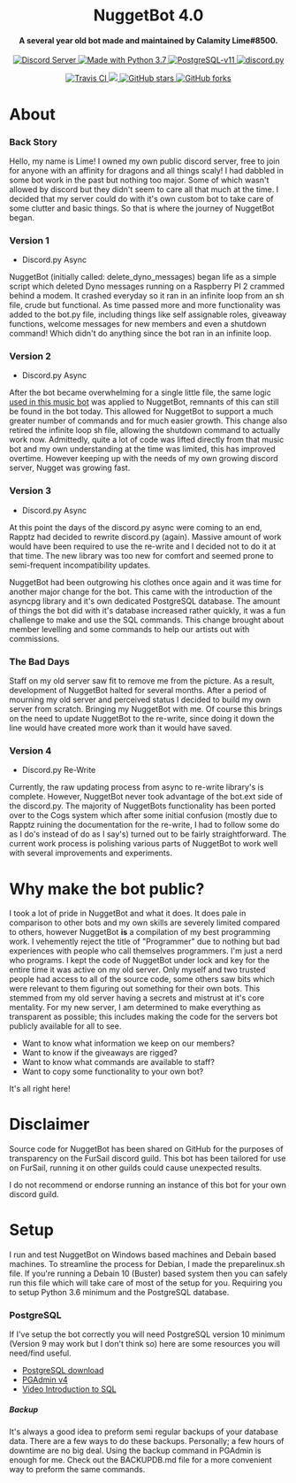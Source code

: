 <h1 align="center">
  NuggetBot 4.0
  <br>
</h1>

<h4 align="center">A several year old bot made and maintained by Calamity Lime#8500.</h4>

<p align="center">
  <a href="https://discord.gg/QMEgfcg">
    <img src="https://discordapp.com/api/guilds/605100382569365573/widget.png?style=shield" alt="Discord Server">
  </a>
  <!-- <a href="https://www.patreon.com/Red_Devs">
    <img src="https://img.shields.io/badge/Support-Red!-yellow.svg" alt="Support Red on Patreon!">
  </a> -->
  <a href="https://www.python.org/downloads/">
    <img src="https://img.shields.io/badge/Made%20With-Python%203.7-blue.svg?style=shield" alt="Made with Python 3.7">
  </a>
  <a href="https://www.postgresql.org/download/">
    <img src="https://img.shields.io/badge/PostgreSQL-11-orange.svg?style=shield" alt="PostgreSQL-v11">
  </a>
  <a href="https://github.com/Rapptz/discord.py/">
      <img src="https://img.shields.io/badge/discord-py-blue.svg?style=shield" alt="discord.py">
  </a>
</p>
<p align="center">
  <a href="https://travis-ci.com/Cog-Creators/Red-DiscordBot">
    <img src="https://api.travis-ci.com/Cog-Creators/Red-DiscordBot.svg?branch=V3/develop" alt="Travis CI">
  </a>
  <a href="http://makeapullrequest.com">
    <img src="https://img.shields.io/badge/PRs-welcome-brightgreen.svg">
  </a>
  <a href="https://github.com/LimeProgramming/NuggetBot4.0/stargazers">
    <img src="https://img.shields.io/github/stars/LimeProgramming/NuggetBot4.0.svg" alt="GitHub stars">
  </a>
  <a href="https://github.com/LimeProgramming/NuggetBot4.0/network">
    <img src="https://img.shields.io/github/forks/LimeProgramming/NuggetBot4.0.svg" alt="GitHub forks">
  </a>
</p>


About
======
### Back Story
Hello, my name is Lime!
I owned my own public discord server, free to join for anyone with an affinity for dragons and all things scaly! I had dabbled in some bot work in the past but nothing too major. Some of which wasn't allowed by discord but they didn't seem to care all that much at the time. I decided that my server could do with it's own custom bot to take care of some clutter and basic things. So that is where the journey of NuggetBot began.


### Version 1
* Discord.py Async

NuggetBot (initially called: delete_dyno_messages) began life as a simple script which deleted Dyno messages running on a Raspberry PI 2 crammed behind a modem. It crashed everyday so it ran in an infinite loop from an sh file, crude but functional. 
As time passed more and more functionality was added to the bot.py file, including things like self assignable roles, giveaway functions, welcome messages for new members and even a shutdown command! Which didn't do anything since the bot ran in an infinite loop.


### Version 2
* Discord.py Async

After the bot became overwhelming for a single little file, the same logic [used in this music bot](https://github.com/Just-Some-Bots/MusicBot/) was applied to NuggetBot, remnants of this can still be found in the bot today.
This allowed for NuggetBot to support a much greater number of commands and for much easier growth. This change also retired the infinite loop sh file, allowing the shutdown command to actually work now. 
Admittedly, quite a lot of code was lifted directly from that music bot and my own understanding at the time was limited, this has improved overtime. However keeping up with the needs of my own growing discord server, Nugget was growing fast.


### Version 3
* Discord.py Async

At this point the days of the discord.py async were coming to an end, Rapptz had decided to rewrite discord.py (again). Massive amount of work would have been required to use the re-write and I decided not to do it at that time. The new library was too new for comfort and seemed prone to semi-frequent incompatibility updates.

NuggetBot had been outgrowing his clothes once again and it was time for another major change for the bot. This came with the introduction of the asyncpg library and it's own dedicated PostgreSQL database. The amount of things the bot did with it's database increased rather quickly, it was a fun challenge to make and use the SQL commands. This change brought about member levelling and some commands to help our artists out with commissions.


### The Bad Days
Staff on my old server saw fit to remove me from the picture. As a result, development of NuggetBot halted for several months. After a period of mourning my old server and perceived status I decided to build my own server from scratch. Bringing my NuggetBot with me. 
Of course this brings on the need to update NuggetBot to the re-write, since doing it down the line would have created more work than it would have saved.


### Version 4
* Discord.py Re-Write

Currently, the raw updating process from async to re-write library's is complete. However, NuggetBot never took advantage of the bot.ext side of the discord.py. The majority of NuggetBots functionality has been ported over to the Cogs system which after some initial confusion (mostly due to Rapptz ruining the documentation for the re-write, I had to follow some do as I do's instead of do as I say's) turned out to be fairly straightforward. The current work process is polishing various parts of NuggetBot to work well with several improvements and experiments.


Why make the bot public?
======
I took a lot of pride in NuggetBot and what it does. It does pale in comparison to other bots and my own skills are severely limited compared to others, however NuggetBot **is** a compilation of my best programming work. I vehemently reject the title of "Programmer" due to nothing but bad experiences with people who call themselves programmers. I'm just a nerd who programs.
I kept the code of NuggetBot under lock and key for the entire time it was active on my old server. Only myself and two trusted people had access to all of the source code, some others saw bits which were relevant to them figuring out something for their own bots. This stemmed from my old server having a secrets and mistrust at it's core mentality. For my new server, I am determined to make everything as transparent as possible; this includes making the code for the servers bot publicly available for all to see.

* Want to know what information we keep on our members?
* Want to know if the giveaways are rigged?
* Want to know what commands are available to staff?
* Want to copy some functionality to your own bot?

It's all right here!


Disclaimer
======
Source code for NuggetBot has been shared on GitHub for the purposes of transparency on the FurSail discord guild.
This bot has been tailored for use on FurSail, running it on other guilds could cause unexpected results.

I do not recommend or endorse running an instance of this bot for your own discord guild.


Setup
======

I run and test NuggetBot on Windows based machines and Debain based machines. To streamline the process for Debian, I made the preparelinux.sh file. If you're running a Debain 10 (Buster) based system then you can safely run this file which will take care of most of the setup for you. Requiring you to setup Python 3.6 minimum and the PostgreSQL database.


### PostgreSQL
If I've setup the bot correctly you will need PostgreSQL version 10 minimum (Version 9 may work but I don't think so) here are some resources you will need/find useful.

* [PostgreSQL download](https://www.postgresql.org/)
* [PGAdmin v4](https://www.pgadmin.org/download/)
* [Video Introduction to SQL](https://www.youtube.com/playlist?list=PLi01XoE8jYojRqM4qGBF1U90Ee1Ecb5tt)
 

 ##### Backup
 It's always a good idea to preform semi regular backups of your database data. There are a few ways to do these backups. Personally; a few hours of downtime are no big deal. Using the backup command in PGAdmin is enough for me. 
 Check out the BACKUPDB.md file for a more convenient way to preform the same commands.
